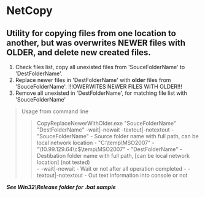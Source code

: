 # NetCopy
## Utility for copying files from one location to another, but was overwrites NEWER files with OLDER, and delete new created files.
1. Check files list, copy all unexisted files from 'SouceFolderName' to 'DestFolderName'.
2. Replace newer files in 'DestFolderName' with **older** files from 'SouceFolderName'. !!!OWERWITES NEWER FILES WITH OLDER!!!
3. Remove all unexisted in 'DestFolderName', for matching file list with 'SouceFolderName'


> Usage from command line
>>CopyReplaceNewerWithOlder.exe "SouceFolderName" "DestFolderName" -wait|-nowait -textout|-notextout
    - "SouceFolderName" - Source folder name with full path, can be local network location
       - "C:\temp\MSO2007"
       - "\\10.99.129.64\c$\temp\MSO2007"
    - "DestFolderName" - Destibation folder name with full path, [can be local network location] (not tested)  
    - -wait|-nowait - Wait or not after all operation completed
    - -textout|-notextout - Out text information into console or not

___See Win32\Release folder for .bat sample___
